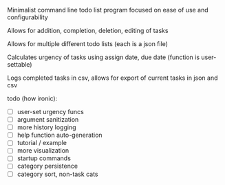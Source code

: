 Minimalist command line todo list program focused on ease of use and configurability

Allows for addition, completion, deletion, editing of tasks

Allows for multiple different todo lists (each is a json file)

Calculates urgency of tasks using assign date, due date (function is user-settable)

Logs completed tasks in csv, allows for export of current tasks in json and csv

todo (how ironic):
- [ ] user-set urgency funcs
- [ ] argument sanitization
- [ ] more history logging
- [ ] help function auto-generation
- [ ] tutorial / example
- [ ] more visualization
- [ ] startup commands
- [ ] category persistence
- [ ] category sort, non-task cats
